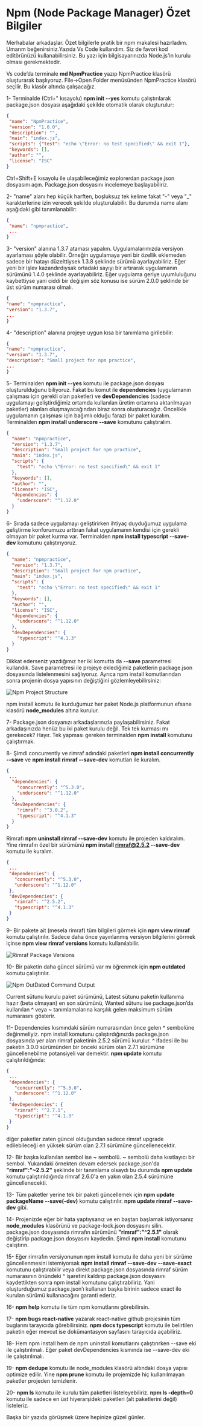 # Npm (Node Package Manager) Özet Bilgiler

Merhabalar arkadaşlar. Özet bilgilerle pratik bir npm makalesi hazırladım. Umarım beğenirsiniz.Yazıda Vs Code kullandım. Siz de favori kod editörünüzü kullanabilirsiniz. Bu yazı için bilgisayarınızda Node.js'in kurulu olması gerekmektedir. 

Vs code’da terminale **md NpmPractice** yazıp NpmPractice klasörü oluşturarak başlıyoruz. File→Open Folder menüsünden NpmPractice klasörü seçilir. Bu klasör altında çalışacağız.

1- Terminalde (Ctrl+" kısayolu) **npm init --yes** komutu çalıştırılarak package.json dosyası aşağıdaki şekilde otomatik olarak oluşturulur:

```json
{
 "name": "NpmPractice",
 "version": "1.0.0",
 "description": "",
 "main": "index.js",
 "scripts": {"test": "echo \"Error: no test specified\" && exit 1"},
 "keywords": [],
 "author": "",
 "license": "ISC"
}
```
Ctrl+Shift+E kısayolu ile ulaşabileceğimiz explorerdan package.json dosyasını açın. Package.json dosyasını incelemeye başlayabiliriz.

2- "name" alanı hep küçük harften, boşluksuz tek kelime fakat "-" veya "_" karakterlerine izin verecek şekilde oluşturulabilir. Bu durumda name alanı aşağıdaki gibi tanımlanabilir: 

```json
{
 "name": "npmpractice",
 ...
}
```
3- "version" alanına 1.3.7 ataması yapalım. Uygulamalarımızda versiyon ayarlaması şöyle olabilir. Örneğin uygulamaya yeni bir özellik eklemeden sadece bir hatayı düzelttiysek 1.3.8 şeklinde sürümü ayarlayabiliriz. Eğer yeni bir işlev kazandırdıysak ortadaki sayıyı bir artırarak uygulamanın sürümünü 1.4.0 şeklinde ayarlayabiliriz. Eğer uygulama geriye uyumluluğunu kaybettiyse yani ciddi bir değişim söz konusu ise sürüm 2.0.0 şeklinde bir üst sürüm numarası olmalı.
 ```json
{
 "name": "npmpractice",
 "version": "1.3.7",
 ...
}
```
4- "description" alanına projeye uygun kısa bir tanımlama girilebilir:

 ```json
{
 "name": "npmpractice",
 "version": "1.3.7",
 "description": "Small project for npm practice",
 ...
}
```
5- Terminalden **npm init --yes** komutu ile package.json dosyası oluşturulduğunu biliyoruz. Fakat bu komut ile **dependencies** (uygulamanın çalışması için gerekli olan paketler) ve **devDependencies** (sadece uygulamayı geliştirdiğimiz ortamda kullanılan üretim ortamına aktarılmayan paketler) alanları oluşmayacağından biraz sonra oluşturacağız. Öncelikle uygulamanın çalışması için bağımlı olduğu farazi bir paket kuralım. Terminalden **npm install underscore --save** komutunu çalıştıralım.
```json
{
  "name": "npmpractice",
  "version": "1.3.7",
  "description": "Small project for npm practice",
  "main": "index.js",
  "scripts": {
    "test": "echo \"Error: no test specified\" && exit 1"
  },
  "keywords": [],
  "author": "",
  "license": "ISC",
  "dependencies": {
    "underscore": "^1.12.0"
  }
}
```
6- Sırada sadece uygulamayı geliştirirken ihtiyaç duyduğumuz uygulama geliştirme konforumuzu arttıran fakat uygulamanın kendisi için gerekli olmayan bir paket kurma var. Terminalden **npm install typescript --save-dev** komutunu çalıştırıyoruz.

```json
{
  "name": "npmpractice",
  "version": "1.3.7",
  "description": "Small project for npm practice",
  "main": "index.js",
  "scripts": {
    "test": "echo \"Error: no test specified\" && exit 1"
  },
  "keywords": [],
  "author": "",
  "license": "ISC",
  "dependencies": {
    "underscore": "^1.12.0"
  },
  "devDependencies": {
    "typescript": "^4.1.3"
  }
}
```
Dikkat ederseniz yazdığımız her iki komutta da **--save** parametresi kullandık. Save parametresi ile projeye eklediğimiz paketlerin package.json dosyasında listelenmesini sağlıyoruz. Ayrıca npm install komutlarından sonra projenin dosya yapısının değiştiğini gözlemleyebilirsiniz:

![Npm Project Structure](./assets/npmpracticefilestructure.png)

npm install komutu ile kurduğumuz her paket Node.js platformunun efsane klasörü **node_modules** altına kurulur.

7- Package.json dosyanızı arkadaşlarınızla paylaşabilirsiniz. Fakat arkadaşınızda henüz bu iki paket kurulu değil. Tek tek kurması mı gerekecek? Hayır. Tek yapması gereken terminalden **npm install** komutunu çalıştırmak.

8- Şimdi concurrently ve rimraf adındaki paketleri **npm install concurrently --save** ve **npm install rimraf --save-dev** komutları ile kuralım.
```json
{
 ...
  "dependencies": {
    "concurrently": "^5.3.0",
    "underscore": "^1.12.0"
  },
  "devDependencies": {
    "rimraf": "^3.0.2",
    "typescript": "^4.1.3"
  }
}
```
Rimrafı **npm uninstall rimraf --save-dev** komutu ile projeden kaldıralım. Yine rimrafın özel bir sürümünü **npm install rimraf@2.5.2 --save-dev** komutu ile kuralım.
 ```json
 {
  ...
  "dependencies": {
    "concurrently": "^5.3.0",
    "underscore": "^1.12.0"
  },
  "devDependencies": {
    "rimraf": "^2.5.2",
    "typescript": "^4.1.3"
  }
}
 ```
 9- Bir pakete ait (mesela rimraf) tüm bilgileri görmek için **npm view rimraf** komutu çalıştırılır. Sadece daha önce yayınlanmış versiyon bilgilerini görmek içinse **npm view rimraf versions** komutu kullanılabilir.
 
 ![Rimraf Package Versions](./assets/npmpackageversions.png)

 10- Bir paketin daha güncel sürümü var mı öğrenmek için **npm outdated** komutu çalıştırılır.

![Npm OutDated Command Output](./assets/npmoutdated.png)
 
 Current sütunu kurulu paket sürümünü, Latest sütunu paketin kullanıma hazır (beta olmayan) en son sürümünü, Wanted sütunu ise package.json’da kullanılan **^** veya **~** tanımlamalarına karşılık gelen maksimum sürüm numarasını gösterir. 

11- Dependencies kısmındaki sürüm numarasından önce gelen **^** sembolüne değinmeliyiz. npm install komutunu çalıştırdığınızda package.json dosyasında yer alan rimraf paketinin 2.5.2 sürümü kurulur. **^** ifadesi ile bu paketin 3.0.0 sürümünden bir önceki sürüm olan 2.7.1 sürümüne güncellenebilme potansiyeli var demektir. **npm update** komutu çalıştırıldığında: 

 ```json
 {
  ...
  "dependencies": {
    "concurrently": "^5.3.0",
    "underscore": "^1.12.0"
  },
  "devDependencies": {
    "rimraf": "^2.7.1",
    "typescript": "^4.1.3"
  }
}
 ```
diğer paketler zaten güncel olduğundan sadece rimraf upgrade edilebileceği en yüksek sürüm olan 2.7.1 sürümüne güncellenecektir.

12- Bir başka kullanılan sembol ise **~** sembolü. **~** sembolü daha kısıtlayıcı bir sembol. Yukarıdaki örnekten devam edersek package.json'da **"rimraf":"~2.5.2"** şeklinde bir tanımlama olsaydı bu durumda **npm update** komutu çalıştırıldığında rimraf 2.6.0'a en yakın olan 2.5.4 sürümüne güncellenecekti.

13- Tüm paketler yerine tek bir paketi güncellemek için **npm update packageName --save(-dev)** komutu çalıştırılır. **npm update rimraf --save-dev** gibi.
 
14- Projenizde eğer bir hata yaptıysanız ve en baştan başlamak istiyorsanız **node_modules** klasörünü ve package-lock.json dosyasını silin. package.json dosyasında rimrafın sürümünü **"rimraf":"^2.5.1"** olarak değiştirip package.json dosyasını kaydedin. Şimdi **npm install** komutunu çalıştırın. 
 
15- Eğer rimrafın versiyonunun npm install komutu ile daha yeni bir sürüme güncellenmesini istemiyorsak **npm install rimraf --save-dev --save-exact** komutunu çalıştırabilir veya direkt package.json dosyasında rimraf sürüm numarasının önündeki ^ işaretini kaldırıp package.json dosyasını kaydettikten sonra npm install komutunu çalıştırabiliriz. Yani oluşturduğumuz package.json’ı kullanan başka birinin sadece exact ile kurulan sürümü kullanacağını garanti ederiz.
 
16- **npm help** komutu ile tüm npm komutlarını görebilirsin.
 
17- **npm bugs react-native** yazarak react-native github projesinin tüm buglarını tarayıcıda görebilirsiniz. **npm docs typescript** komutu ile belirtilen paketin eğer mevcut ise dokümantasyon sayfasını tarayıcıda açabiliriz.
 
18- Hem npm install hem de npm uninstall komutlarını çalıştırırken --save eki ile çalıştırılmalı. Eğer paket devDependencies kısmında ise --save-dev eki ile çalıştırılmalı.
 
19- **npm dedupe** komutu ile node_modules klasörü altındaki dosya yapısı optimize edilir. Yine **npm prune** komutu ile projemizde hiç kullanılmayan paketler projeden temizlenir.
 
20- **npm ls** komutu ile kurulu tüm paketleri listeleyebiliriz. **npm ls -depth=0** komutu ile sadece en üst hiyerarşideki paketleri (alt paketlerini değil) listeleriz.

 Başka bir yazıda görüşmek üzere hepinize güzel günler.